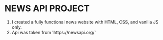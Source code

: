 <h1> NEWS API PROJECT </h1>
<ol>
 <li><p1> I created  a fully functional news website with HTML, CSS, and vanilla JS only. </p1></li>
<li><p2>Api was taken from 'https://newsapi.org/' </p2></li>
</ol>
